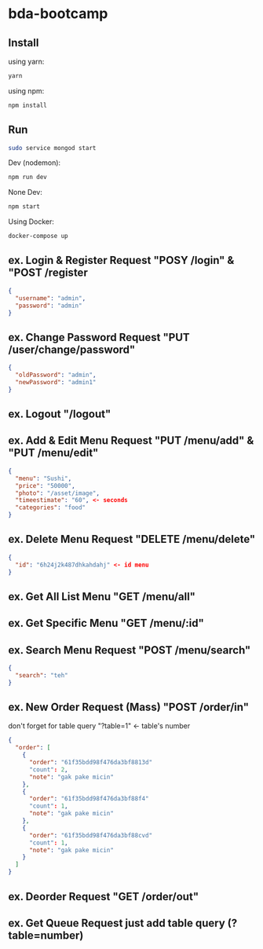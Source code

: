 # bda-bootcamp

Install
-----

using yarn:
```bash
yarn
```

using npm:
```bash
npm install
```

Run
----
```bash
sudo service mongod start
```
Dev (nodemon): 
```bash
npm run dev
```
None Dev:
```bash
npm start
```
Using Docker:
```bash
docker-compose up
```

## ex. Login & Register Request "POSY /login" & "POST /register
```json
{
  "username": "admin",
  "password": "admin"
}
```

## ex. Change Password Request "PUT /user/change/password"
```json
{
  "oldPassword": "admin",
  "newPassword": "admin1"
}
```

## ex. Logout "/logout"

## ex. Add & Edit Menu Request "PUT /menu/add" & "PUT /menu/edit"
```json
{
  "menu": "Sushi",
  "price": "50000",
  "photo": "/asset/image",
  "timeestimate": "60", <- seconds
  "categories": "food"
}
```

## ex. Delete Menu Request "DELETE /menu/delete"
```json
{
  "id": "6h24j2k487dhkahdahj" <- id menu
}
```

## ex. Get All List Menu "GET /menu/all"

## ex. Get Specific Menu "GET /menu/:id"

## ex. Search Menu Request "POST /menu/search"
```json
{
  "search": "teh"
}
```

## ex. New Order Request (Mass) "POST /order/in"
don't forget for table query "?table=1" <- table's number
```json
{
  "order": [
    {
      "order": "61f35bdd98f476da3bf8813d"
      "count": 2,
      "note": "gak pake micin"
    },
    {
      "order": "61f35bdd98f476da3bf88f4"
      "count": 1,
      "note": "gak pake micin"
    },
    {
      "order": "61f35bdd98f476da3bf88cvd"
      "count": 1,
      "note": "gak pake micin"
    }
  ]
}
```
## ex. Deorder Request "GET /order/out"

## ex. Get Queue Request just add table query (?table=number)

